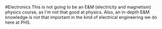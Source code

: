 #Electronics
This is not going to be an E&M (electricity and magnetism) physics course, as I'm not that good at physics. Also, an in-depth E&M knowledge is not that important in the kind of electrical engineering we do here at PHS.
